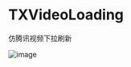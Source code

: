 # TXVideoLoading
仿腾讯视频下拉刷新

![image](https://github.com/dalong982242260/TXVideoLoading/blob/master/gif/loading.gif?raw=true)
